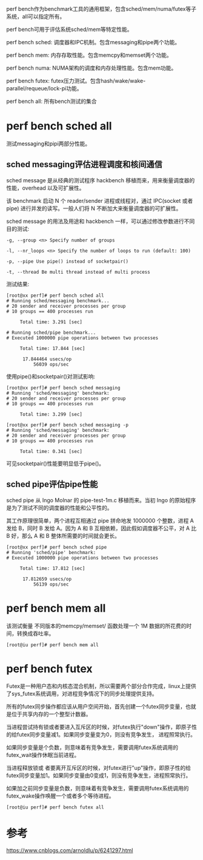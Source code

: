
perf bench作为benchmark工具的通用框架，包含sched/mem/numa/futex等子系统，all可以指定所有。

perf bench可用于评估系统sched/mem等特定性能。

perf bench sched: 调度器和IPC机制。包含messaging和pipe两个功能。

perf bench mem: 内存存取性能。包含memcpy和memset两个功能。

perf bench numa: NUMA架构的调度和内存处理性能。包含mem功能。

perf bench futex: futex压力测试。包含hash/wake/wake-parallel/requeue/lock-pi功能。

perf bench all: 所有bench测试的集合


# perf bench sched all

测试messaging和pipi两部分性能。

## sched messaging评估进程调度和核间通信

sched message 是从经典的测试程序 hackbench 移植而来，用来衡量调度器的性能，overhead 以及可扩展性。

该 benchmark 启动 N 个 reader/sender 进程或线程对，通过 IPC(socket 或者 pipe) 进行并发的读写。一般人们将 N 不断加大来衡量调度器的可扩展性。

sched message 的用法及用途和 hackbench 一样，可以通过修改参数进行不同目的测试: 

```
-g, --group <n> Specify number of groups

-l, --nr_loops <n> Specify the number of loops to run (default: 100)

-p, --pipe Use pipe() instead of socketpair()

-t, --thread Be multi thread instead of multi process
```

测试结果: 

```
[root@xx perf]# perf bench sched all
# Running sched/messaging benchmark...
# 20 sender and receiver processes per group
# 10 groups == 400 processes run

     Total time: 3.291 [sec]

# Running sched/pipe benchmark...
# Executed 1000000 pipe operations between two processes

     Total time: 17.844 [sec]

      17.844464 usecs/op
          56039 ops/sec
```

使用pipe()和socketpair()对测试影响: 

```
[root@xx perf]# perf bench sched messaging
# Running 'sched/messaging' benchmark:
# 20 sender and receiver processes per group
# 10 groups == 400 processes run

     Total time: 3.299 [sec]

[root@xx perf]# perf bench sched messaging -p
# Running 'sched/messaging' benchmark:
# 20 sender and receiver processes per group
# 10 groups == 400 processes run

     Total time: 0.341 [sec]
```

可见socketpair()性能要明显低于pipe()。

## sched pipe评估pipe性能

sched pipe 从 Ingo Molnar 的 pipe-test-1m.c 移植而来。当初 Ingo 的原始程序是为了测试不同的调度器的性能和公平性的。

其工作原理很简单，两个进程互相通过 pipe 拼命地发 1000000 个整数，进程 A 发给 B，同时 B 发给 A。因为 A 和 B 互相依赖，因此假如调度器不公平，对 A 比 B 好，那么 A 和 B 整体所需要的时间就会更长。

```
[root@xx perf]# perf bench sched pipe
# Running 'sched/pipe' benchmark:
# Executed 1000000 pipe operations between two processes

     Total time: 17.812 [sec]

      17.812659 usecs/op
          56139 ops/sec
```

# perf bench mem all

该测试衡量 不同版本的memcpy/memset/ 函数处理一个 1M 数据的所花费的时间，转换成吞吐率。

```
[root@iu perf]# perf bench mem all
```

# perf bench futex

Futex是一种用户态和内核态混合机制，所以需要两个部分合作完成，linux上提供了sys_futex系统调用，对进程竞争情况下的同步处理提供支持。

所有的futex同步操作都应该从用户空间开始，首先创建一个futex同步变量，也就是位于共享内存的一个整型计数器。

当进程尝试持有锁或者要进入互斥区的时候，对futex执行"down"操作，即原子性的给futex同步变量减1。如果同步变量变为0，则没有竞争发生， 进程照常执行。

如果同步变量是个负数，则意味着有竞争发生，需要调用futex系统调用的futex_wait操作休眠当前进程。

当进程释放锁或 者要离开互斥区的时候，对futex进行"up"操作，即原子性的给futex同步变量加1。如果同步变量由0变成1，则没有竞争发生，进程照常执行。

如果加之前同步变量是负数，则意味着有竞争发生，需要调用futex系统调用的futex_wake操作唤醒一个或者多个等待进程。

```
[root@iu perf]# perf bench futex all
```



# 参考

https://www.cnblogs.com/arnoldlu/p/6241297.html